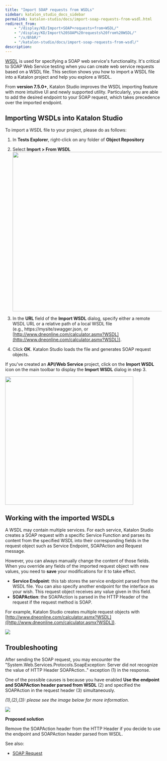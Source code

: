 ```yaml
---
title: "Import SOAP requests from WSDLs" 
sidebar: katalon_studio_docs_sidebar
permalink: katalon-studio/docs/import-soap-requests-from-wsdl.html 
redirect_from:
    - "/display/KD/Import+SOAP+requests+from+WSDL/"
    - "/display/KD/Import%20SOAP%20requests%20from%20WSDL/"
    - "/x/BhbR/"
    - "/katalon-studio/docs/import-soap-requests-from-wsdl/"
description: 
---
```


[WSDL](https://www.w3.org/TR/wsdl/) is used for specifying a SOAP web service's functionality. It's critical to SOAP Web Service testing when you can create web service requests based on a WSDL file. This section shows you how to import a WSDL file into a Katalon project and help you explore a WSDL.

From **version 7.5.0+**, Katalon Studio improves the WSDL importing feature with more intuitive UI and newly supported utility. Particularly, you are able to add the desired endpoint to your SOAP request, which takes precedence over the imported endpoint.

## Importing WSDLs into Katalon Studio

To import a WSDL file to your project, please do as follows:

1. In **Tests Explorer**, right-click on any folder of **Object Repository**
2. Select **Import > From WSDL**
   <img src="https://github.com/katalon-studio/docs-images/raw/master/katalon-studio/docs/import-soap-requests-from-wsdl/import-wsdl-rightclick.png" width=512 >

3. In the **URL** field of the **Import WSDL** dialog, specify either a remote WSDL URL or a relative path of a local WSDL file (e.g., https://mysite/swagger.json, or [http://www.dneonline.com/calculator.asmx?WSDL](http://www.dneonline.com/calculator.asmx?WSDL)).
4. Click **OK**. Katalon Studio loads the file and generates SOAP request objects.

If you've created an **API/Web Service** project, click on the **Import WSDL** icon on the main toolbar to display the **Import WSDL** dialog in step 3.

<img src="https://github.com/katalon-studio/docs-images/raw/master/katalon-studio/docs/import-soap-requests-from-wsdl/import-wsdl-icon.png" width=412 >

## Working with the imported WSDLs

A WSDL may contain multiple services. For each service, Katalon Studio creates a SOAP request with a specific Service Function and parses its content from the specified WSDL into their corresponding fields in the request object such as Service Endpoint, SOAPAction and Request message.

However, you can always manually change the content of those fields. When you override any fields of the imported request object with new values, you need to **save** your modifications for it to take effect.

* **Service Endpoint**: this tab stores the service endpoint parsed from the WSDL file. You can also specify another endpoint for the interface as your wish. This request object receives any value given in this field.
* **SOAPAction**: the SOAPAction is parsed in the HTTP Header of the request if the request method is SOAP.

For example, Katalon Studio creates multiple request objects with [http://www.dneonline.com/calculator.asmx?WSDL]([http://www.dneonline.com/calculator.asmx?WSDL]).

<img src="https://github.com/katalon-studio/docs-images/raw/master/katalon-studio/docs/import-soap-requests-from-wsdl/objects.png">

## Troubleshooting

After sending the SOAP request, you may encounter the "System.Web.Services.Protocols.SoapException: Server did not recognize the value of HTTP Header SOAPAction.." exception (1) in the response.

One of the possible causes is because you have enabled **Use the endpoint and SOAPAction header parsed from WSDL** (2) and specified the SOAPAction in the request header (3) simultaneously.

*(1),(2),(3): please see the image below for more information.*

<img src="https://github.com/katalon-studio/docs-images/raw/master/katalon-studio/docs/import-soap-requests-from-wsdl/exception.png">

**Proposed solution**

Remove the SOAPAction header from the HTTP Header if you decide to use the endpoint and SOAPAction header parsed from WSDL.

See also:

* [SOAP Request](https://docs.katalon.com/katalon-studio/docs/soap.html)